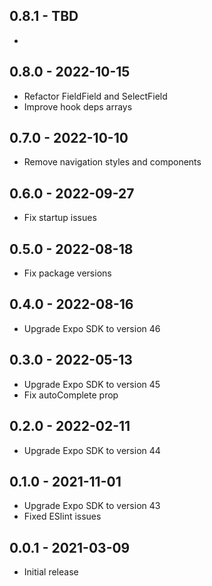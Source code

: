## 0.8.1 - TBD

* 

## 0.8.0 - 2022-10-15

* Refactor FieldField and SelectField
* Improve hook deps arrays

## 0.7.0 - 2022-10-10

* Remove navigation styles and components

## 0.6.0 - 2022-09-27

* Fix startup issues

## 0.5.0 - 2022-08-18

* Fix package versions

## 0.4.0 - 2022-08-16

* Upgrade Expo SDK to version 46

## 0.3.0 - 2022-05-13

* Upgrade Expo SDK to version 45
* Fix autoComplete prop

## 0.2.0 - 2022-02-11

* Upgrade Expo SDK to version 44

## 0.1.0 - 2021-11-01

* Upgrade Expo SDK to version 43
* Fixed ESlint issues

## 0.0.1 - 2021-03-09

* Initial release
